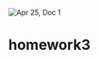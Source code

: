 ![Apr 25, Doc 1](https://user-images.githubusercontent.com/63212572/116038863-dbb16d80-a61e-11eb-9f2e-ce9191e19fcd.jpg)

# homework3
